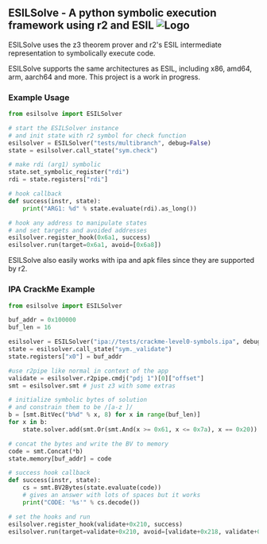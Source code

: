 ## ESILSolve - A python symbolic execution framework using r2 and ESIL ![Logo](https://gitlab.com/nowsecure/research/esilsolve/-/raw/master/raphi.svg)

ESILSolve uses the z3 theorem prover and r2's ESIL intermediate representation to symbolically execute code. 

ESILSolve supports the same architectures as ESIL, including x86, amd64, arm, aarch64 and more. This project is a work in progress.

### Example Usage

```python
from esilsolve import ESILSolver

# start the ESILSolver instance
# and init state with r2 symbol for check function
esilsolver = ESILSolver("tests/multibranch", debug=False)
state = esilsolver.call_state("sym.check")

# make rdi (arg1) symbolic
state.set_symbolic_register("rdi")
rdi = state.registers["rdi"]

# hook callback
def success(instr, state):
    print("ARG1: %d" % state.evaluate(rdi).as_long())

# hook any address to manipulate states
# and set targets and avoided addresses
esilsolver.register_hook(0x6a1, success)
esilsolver.run(target=0x6a1, avoid=[0x6a8])
```

ESILSolve also easily works with ipa and apk files since they are supported by r2. 

### IPA CrackMe Example

```python
from esilsolve import ESILSolver

buf_addr = 0x100000
buf_len = 16

esilsolver = ESILSolver("ipa://tests/crackme-level0-symbols.ipa", debug=False)
state = esilsolver.call_state("sym._validate")
state.registers["x0"] = buf_addr

#use r2pipe like normal in context of the app
validate = esilsolver.r2pipe.cmdj("pdj 1")[0]["offset"]
smt = esilsolver.smt # just z3 with some extras

# initialize symbolic bytes of solution
# and constrain them to be /[a-z ]/
b = [smt.BitVec("b%d" % x, 8) for x in range(buf_len)]
for x in b:
    state.solver.add(smt.Or(smt.And(x >= 0x61, x <= 0x7a), x == 0x20))

# concat the bytes and write the BV to memory 
code = smt.Concat(*b)
state.memory[buf_addr] = code

# success hook callback
def success(instr, state):
    cs = smt.BV2Bytes(state.evaluate(code))
    # gives an answer with lots of spaces but it works
    print("CODE: '%s'" % cs.decode())

# set the hooks and run
esilsolver.register_hook(validate+0x210, success)
esilsolver.run(target=validate+0x210, avoid=[validate+0x218, validate+0x3c])
```